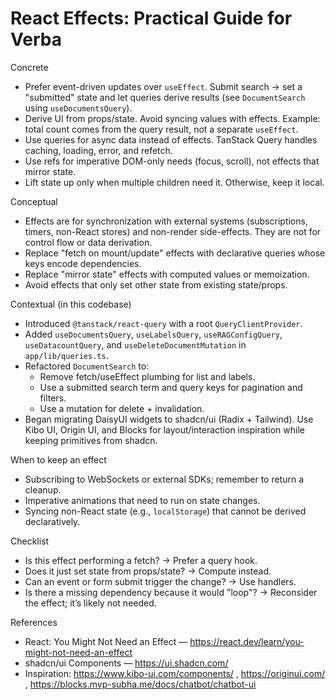 # React Effects: Practical Guide for Verba

Concrete
- Prefer event-driven updates over `useEffect`. Submit search → set a "submitted" state and let queries derive results (see `DocumentSearch` using `useDocumentsQuery`).
- Derive UI from props/state. Avoid syncing values with effects. Example: total count comes from the query result, not a separate `useEffect`.
- Use queries for async data instead of effects. TanStack Query handles caching, loading, error, and refetch.
- Use refs for imperative DOM-only needs (focus, scroll), not effects that mirror state.
- Lift state up only when multiple children need it. Otherwise, keep it local.

Conceptual
- Effects are for synchronization with external systems (subscriptions, timers, non-React stores) and non-render side-effects. They are not for control flow or data derivation.
- Replace "fetch on mount/update" effects with declarative queries whose keys encode dependencies.
- Replace "mirror state" effects with computed values or memoization.
- Avoid effects that only set other state from existing state/props.

Contextual (in this codebase)
- Introduced `@tanstack/react-query` with a root `QueryClientProvider`.
- Added `useDocumentsQuery`, `useLabelsQuery`, `useRAGConfigQuery`, `useDatacountQuery`, and `useDeleteDocumentMutation` in `app/lib/queries.ts`.
- Refactored `DocumentSearch` to:
  - Remove fetch/useEffect plumbing for list and labels.
  - Use a submitted search term and query keys for pagination and filters.
  - Use a mutation for delete + invalidation.
- Began migrating DaisyUI widgets to shadcn/ui (Radix + Tailwind). Use Kibo UI, Origin UI, and Blocks for layout/interaction inspiration while keeping primitives from shadcn.

When to keep an effect
- Subscribing to WebSockets or external SDKs; remember to return a cleanup.
- Imperative animations that need to run on state changes.
- Syncing non-React state (e.g., `localStorage`) that cannot be derived declaratively.

Checklist
- Is this effect performing a fetch? → Prefer a query hook.
- Does it just set state from props/state? → Compute instead.
- Can an event or form submit trigger the change? → Use handlers.
- Is there a missing dependency because it would "loop"? → Reconsider the effect; it’s likely not needed.

References
- React: You Might Not Need an Effect — https://react.dev/learn/you-might-not-need-an-effect
- shadcn/ui Components — https://ui.shadcn.com/
- Inspiration: https://www.kibo-ui.com/components/ , https://originui.com/ , https://blocks.mvp-subha.me/docs/chatbot/chatbot-ui

